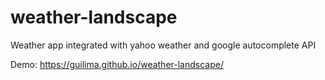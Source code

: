 # weather-landscape
Weather app integrated with yahoo weather and google autocomplete API

Demo: https://guilima.github.io/weather-landscape/
